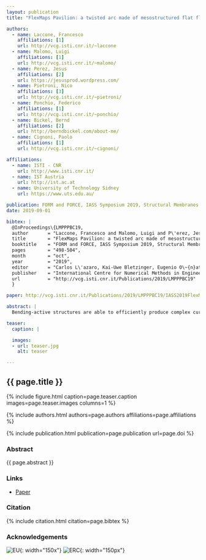 ```yaml
---
layout: publication
title: "FlexMaps Pavilion: a twisted arc made of mesostructured flat flexible panels"

authors:
  - name: Laccone, Francesco
    affiliations: [1]
    url: http://vcg.isti.cnr.it/~laccone
  - name: Malomo, Luigi
    affiliations: [1]
    url: http://vcg.isti.cnr.it/~malomo/
  - name: Perez, Jesus
    affiliations: [2]
    url: https://jesusprod.wordpress.com/
  - name: Pietroni, Nico
    affiliations: [3]
    url: http://vcg.isti.cnr.it/~pietroni/
  - name: Ponchio, Federico	
    affiliations: [1]
    url: http://vcg.isti.cnr.it/~ponchio/
  - name: Bickel, Bernd
    affiliations: [2]
    url: http://berndbickel.com/about-me/
  - name: Cignoni, Paolo
    affiliations: [1]
    url: http://vcg.isti.cnr.it/~cignoni/

affiliations:
  - name: ISTI - CNR
    url: http://www.isti.cnr.it/
  - name: IST Austria
    url: http://ist.ac.at
  - name: University of Technology Sidney
    url: https://www.uts.edu.au/	

publication: FORM and FORCE, IASS Symposium 2019, Structural Membranes 2019
date: 2019-09-01

bibtex: |
  @InProceedings\{LMPPPBC19,
  author       = "Laccone, Francesco and Malomo, Luigi and P\'erez, Jes\'us and Pietroni, Nico and Ponchio, Federico and Bickel, Bernd and Cignoni, Paolo",
  title        = "FlexMaps Pavilion: a twisted arc made of mesostructured flat flexible panels",
  booktitle    = "FORM and FORCE, IASS Symposium 2019, Structural Membranes 2019",
  pages        = "498-504",
  month        = "oct",
  year         = "2019",
  editor       = "Carlos L\'azaro, Kai-Uwe Bletzinger, Eugenio O\~{n}ate",
  publisher    = "International Centre for Numerical Methods in Engineering (CIMNE)",
  url          = "http://vcg.isti.cnr.it/Publications/2019/LMPPPBC19"
  }

paper: http://vcg.isti.cnr.it/Publications/2019/LMPPPBC19/IASS2019FlexMaps_Preprint.pdf

abstract: |
  Bending-active structures are able to efficiently produce complex curved shapes starting from flat panels. The desired deformation of the panels derives from the proper selection of their elastic properties. Optimized panels, called FlexMaps, are designed such that, once they are bent and assembled, the resulting static equilibrium configuration matches a desired input 3D shape. The FlexMaps elastic properties are controlled by locally varying spiraling geometric mesostructures, which are optimized in size and shape to match the global curvature (i.e., bending requests) of the target shape. The design pipeline starts from a quad mesh representing the input 3D shape, which determines the edge size and the total amount of spirals: every quad will embed one spiral. Then, an optimization algorithm tunes the geometry of the spirals by using a simplified pre-computed rod model. This rod model is derived from a non-linear regression algorithm which approximates the non-linear behavior of solid FEM spiral models subject to hundreds of load combinations. This innovative pipeline has been applied to the project of a lightweight plywood pavilion named FlexMaps Pavilion, which is a single-layer piecewise twisted arc that fits a bounding box of 3.90x3.96x3.25 meters.

teaser:
  caption: |

  images:
  - url: teaser.jpg
    alt: teaser

---
```


## {{ page.title }}

{% include figure.html caption=page.teaser.caption images=page.teaser.images columns=1 %}

{% include authors.html authors=page.authors affiliations=page.affiliations %}

{% include publication.html publication=page.publication url=page.doi %}

### Abstract

{{ page.abstract }}

### Links

* [Paper]({{page.paper}})

### Citation

{% include citation.html citation=page.bibtex %}

### Acknowledgements

![EU](flag_yellow_low.jpg){: width="150x"}
![ERC](LOGO-ERC.jpg){: width="150px"}
